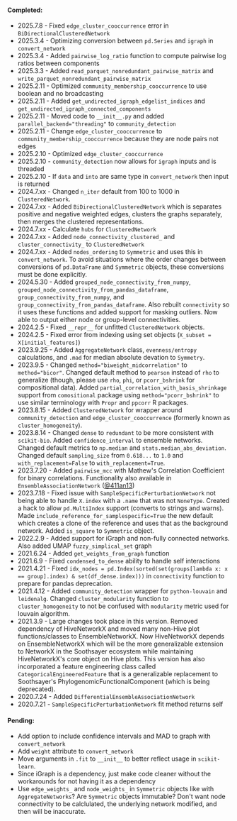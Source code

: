 
#### Completed:

* 2025.7.8 - Fixed `edge_cluster_cooccurrence` error in `BiDirectionalClusteredNetwork`
* 2025.3.4 - Optimizing conversion between `pd.Series` and `igraph` in `convert_network`
* 2025.3.4 - Added `pairwise_log_ratio` function to compute pairwise log ratios between components
* 2025.3.3 - Added `read_parquet_nonredundant_pairwise_matrix` and `write_parquet_nonredundant_pairwise_matrix`
* 2025.2.11 - Optimized `community_membership_cooccurrence` to use boolean and no broadcasting
* 2025.2.11 - Added `get_undirected_igraph_edgelist_indices` and `get_undirected_igraph_connected_components`
* 2025.2.11 - Moved code to `__init__.py` and added `parallel_backend="threading"` to `community_detection`
* 2025.2.11 - Change `edge_cluster_cooccurrence` to `community_membership_cooccurrence` because they are node pairs not edges
* 2025.2.10 - Optimized `edge_cluster_cooccurrence`
* 2025.2.10 - `community_detection` now allows for `igraph` inputs and is threaded
* 2025.2.10 - If `data` and `into` are same type in `convert_network` then input is returned
* 2024.7.xx - Changed `n_iter` default from 100 to 1000 in `ClusteredNetwork`.
* 2024.7.xx - Added `BiDirectionalClusteredNetwork` which is separates positive and negative weighted edges, clusters the graphs separately, then merges the clustered representations.
* 2024.7.xx - Calculate `hubs` for `ClusteredNetwork`
* 2024.7.xx - Added `node_connectivity_clustered_` and `cluster_connectivity_` to `ClusteredNetwork`
* 2024.7.xx - Added `nodes_ordering` to `Symmetric` and uses this in `convert_network`.  To avoid situations where the order changes between conversions of `pd.DataFrame` and `Symmetric` objects, these conversions must be done explicitly. 
* 2024.5.30 - Added `grouped_node_connectivity_from_numpy`, `grouped_node_connectivity_from_pandas_dataframe`, `group_connectivity_from_numpy`, and `group_connectivity_from_pandas_dataframe`.  Also rebuilt `connectivity` so it uses these functions and added support for masking outliers. Now able to output either node or group-level connectivities.
* 2024.2.5 - Fixed `__repr__` for unfitted `ClusteredNetwork` objects.
* 2024.2.5 - Fixed error from indexing using set objects (`X_subset = X[initial_features]`)
* 2023.9.25 - Added `AggregateNetwork` class, `evenness/entropy` calculations, and `.mad` for median absolute devation to `Symmetry`.
* 2023.9.5 - Changed `method="biweight_midcorrelation"` to `method="bicor"`.  Changed default method to `pearson` instead of `rho` to generalize (though, please use `rho`, `phi`, or `pcorr_bshrink` for compositional data).  Added `partial_correlation_with_basis_shrinkage` support from `comositional` package using `method="pcorr_bshrink"` to use similar terminology with `Propr` and `ppcorr` R packages.
* 2023.8.15 - Added `ClusteredNetwork` for wrapper around `community_detection` and `edge_cluster_cooccurrence` (formerly known as `cluster_homogeneity`).
* 2023.8.14 - Changed `dense` to `redundant` to be more consistent with `scikit-bio`.  Added `confidence_interval` to ensemble networks.  Changed default metrics to `np.median` and `stats.median_abs_deviation`.  Changed default `sampling_size` from `0.618...` to `1.0` and `with_replacement=False` to `with_replacement=True`.
* 2023.7.20 - Added `pairwise_mcc` with Mathew's Correlation Coefficient for binary correlations. Functionality also available in `EnsembleAssociationNetwork` ([@411an13](https://github.com/411an13))
* 2023.7.18 - Fixed issue with `SampleSpecificPerturbationNetwork` not being able to handle `X.index` with a `.name` that was not `NoneType`.  Created a hack to allow `pd.MultiIndex` support (converts to strings and warns). Made `include_reference_for_samplespecific=True` the new default which creates a clone of the reference and uses that as the background network.  Added `is_square` to `Symmetric` object.
* 2022.2.9 - Added support for iGraph and non-fully connected networks. Also added UMAP `fuzzy_simplical_set` graph
* 2021.6.24 - Added `get_weights_from_graph` function
* 2021.6.9 - Fixed `condensed_to_dense` ability to handle self interactions
* 2021.4.21 - Fixed `idx_nodes = pd.Index(sorted(set(groups[lambda x: x == group].index) & set(df_dense.index)))` in `connectivity` function to prepare for pandas deprecation.
* 2021.4.12 - Added `community_detection` wrapper for `python-louvain` and `leidenalg`.  Changed `cluster_modularity` function to `cluster_homogeneity` to not be confused with `modularity` metric used for louvain algorithm.
* 2021.3.9 - Large changes took place in this version.  Removed dependency of HiveNetworkX and moved many non-Hive plot functions/classes to EnsembleNetworkX.  Now HiveNetworkX depends on EnsembleNetworkX which will be the more generalizable extension to NetworkX in the Soothsayer ecosystem while maintaining HiveNetworkX's core object on Hive plots. This version has also incorporated a feature engineering class called `CategoricalEngineeredFeature` that is a generalizable replacement to Soothsayer's PhylogenomicFunctionalComponent (which is being deprecated).
* 2020.7.24 - Added `DifferentialEnsembleAssociationNetwork`
* 2020.7.21 - `SampleSpecificPerturbationNetwork` fit method returns self


#### Pending:  
* Add option to include confidence intervals and MAD to graph with `convert_network`
* Add `weight` attribute to `convert_network`
* Move arguments in `.fit` to `__init__` to better reflect usage in `scikit-learn`.
* Since iGraph is a dependency, just make code cleaner without the workarounds for not having it as a dependency
* Use `edge_weights_` and `node_weights_` in `Symmetric` objects like with `AggregateNetworks`? Are `Symmetric` objects immutable? Don't want node connectivity to be calclulated, the underlying network modified, and then will be inaccurate.